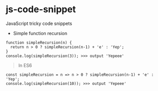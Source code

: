 # js-code-snippet
JavaScript tricky code snippets

* Simple function recursion

```
function simpleRecursion(n) {  
  return n > 0 ? simpleRecursion(n-1) + 'e' : 'Yep';
}
console.log(simpleRecursion(3)); >>> output 'Yepeee'
```
> In ES6
```
const simpleRecursion = n => n > 0 ? simpleRecursion(n-1) + 'e' : 'Yep';
console.log(simpleRecursion(10)); >>> output 'Yepeee'
```
